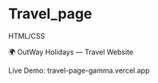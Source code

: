 # Travel_page
HTML/CSS

🌍 OutWay Holidays — Travel Website

Live Demo: travel-page-gamma.vercel.app
